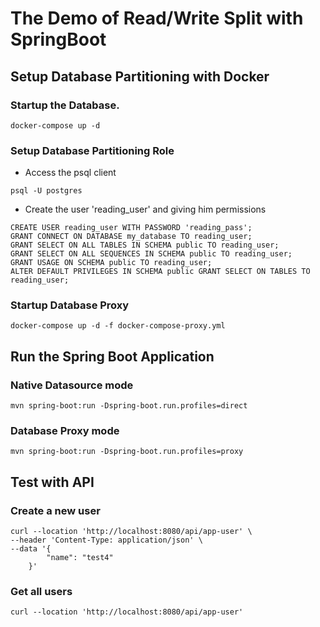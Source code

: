# The Demo of Read/Write Split with SpringBoot

## Setup Database Partitioning with Docker

### Startup the Database.

```shell
docker-compose up -d
```

### Setup Database Partitioning Role

- Access the psql client

```shell
psql -U postgres
```

- Create the user 'reading_user' and giving him permissions

```shell
CREATE USER reading_user WITH PASSWORD 'reading_pass';
GRANT CONNECT ON DATABASE my_database TO reading_user;
GRANT SELECT ON ALL TABLES IN SCHEMA public TO reading_user;
GRANT SELECT ON ALL SEQUENCES IN SCHEMA public TO reading_user;
GRANT USAGE ON SCHEMA public TO reading_user;
ALTER DEFAULT PRIVILEGES IN SCHEMA public GRANT SELECT ON TABLES TO reading_user;
```

### Startup Database Proxy

```shell
docker-compose up -d -f docker-compose-proxy.yml
```

## Run the Spring Boot Application

### Native Datasource mode

```shell
mvn spring-boot:run -Dspring-boot.run.profiles=direct
```

### Database Proxy mode

```shell
mvn spring-boot:run -Dspring-boot.run.profiles=proxy
```

## Test with API

### Create a new user

```shell
curl --location 'http://localhost:8080/api/app-user' \
--header 'Content-Type: application/json' \
--data '{
        "name": "test4"
    }'
```

### Get all users

```shell
curl --location 'http://localhost:8080/api/app-user'
```
